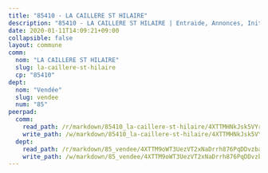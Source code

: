 ```yaml
---
title: "85410 - LA CAILLERE ST HILAIRE"
description: "85410 - LA CAILLERE ST HILAIRE | Entraide, Annonces, Initiatives"
date: 2020-01-11T14:09:21+09:00
collapsible: false
layout: commune
comm:
  nom: "LA CAILLERE ST HILAIRE"
  slug: la-caillere-st-hilaire
  cp: "85410"
dept:
  nom: "Vendée"
  slug: vendee
  num: "85"
peerpad:
  comm:
    read_path: /r/markdown/85410_la-caillere-st-hilaire/4XTTMHNkJsk5VYrvE683ouv4rU9PMCwggsdni89hpAbpJHb15
    write_path: /w/markdown/85410_la-caillere-st-hilaire/4XTTMHNkJsk5VYrvE683ouv4rU9PMCwggsdni89hpAbpJHb15-K3TgV4W4NeZbScUuwsoKuaw4FkThysnPVSb38DDu39HkmhWhonhfmjMVwyzQHASN72MV6HEsJcPCWvLWrsoaWkiHC33HzTrpjKMbvB4oWTFVpfgTn5F5rbHfirRS3c2kRb7t5grP
  dept:
    read_path: /r/markdown/85_vendee/4XTTM9oWT3UezVT2xNaDrrh876PqDDvzbaovSPP6P6ha63Ezk
    write_path: /w/markdown/85_vendee/4XTTM9oWT3UezVT2xNaDrrh876PqDDvzbaovSPP6P6ha63Ezk-K3TgTz4T2Ao5CxcmNgKRpi6DXEbSZWgvvZNdT7V4KiJycR1vvtGLxg5iYYYKajishdNzKNazAywn7vjwqtQs859ALiENaqFJQsULDwd4rYqVPy8n3JbNCeuPxinCnetCgcSuCcyv
---
```


